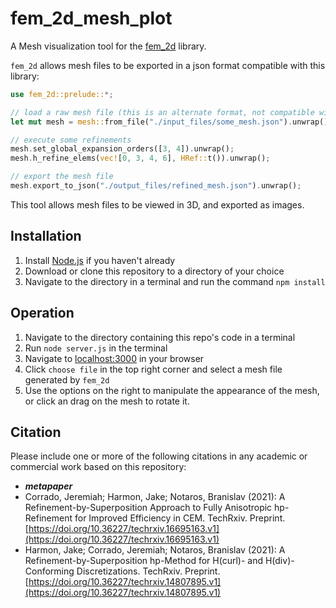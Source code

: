 # fem_2d_mesh_plot

A Mesh visualization tool for the [fem_2d](https://github.com/jeremiah-corrado/fem_2d) library. 

`fem_2d` allows mesh files to be exported in a json format compatible with this library:

```Rust
use fem_2d::prelude::*;

// load a raw mesh file (this is an alternate format, not compatible with this library)
let mut mesh = mesh::from_file("./input_files/some_mesh.json").unwrap();

// execute some refinements
mesh.set_global_expansion_orders([3, 4]).unwrap();
mesh.h_refine_elems(vec![0, 3, 4, 6], HRef::t()).unwrap();

// export the mesh file 
mesh.export_to_json("./output_files/refined_mesh.json").unwrap();
```

 This tool allows mesh files to be viewed in 3D, and exported as images.

## Installation

1. Install [Node.js](https://nodejs.org/en/download/) if you haven't already
2. Download or clone this repository to a directory of your choice
3. Navigate to the directory in a terminal and run the command `npm install`

## Operation

1. Navigate to the directory containing this repo's code in a terminal
2. Run `node server.js` in the terminal
3. Navigate to [localhost:3000](http://http://localhost:3000/) in your browser
4. Click `choose file` in the top right corner and select a mesh file generated by `fem_2d`
5. Use the options on the right to manipulate the appearance of the mesh, or click an drag on the mesh to rotate it. 

## Citation

Please include one or more of the following citations in any academic or commercial work based on this repository:

* ***metapaper***
* Corrado, Jeremiah; Harmon, Jake; Notaros, Branislav (2021): A Refinement-by-Superposition Approach to Fully Anisotropic hp-Refinement for Improved Efficiency in CEM. TechRxiv. Preprint. [https://doi.org/10.36227/techrxiv.16695163.v1](https://doi.org/10.36227/techrxiv.16695163.v1)
* Harmon, Jake; Corrado, Jeremiah; Notaros, Branislav (2021): A Refinement-by-Superposition hp-Method for H(curl)- and H(div)-Conforming Discretizations. TechRxiv. Preprint. [https://doi.org/10.36227/techrxiv.14807895.v1](https://doi.org/10.36227/techrxiv.14807895.v1)

